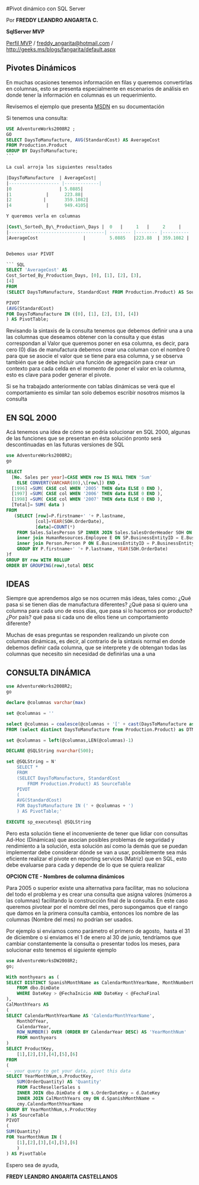 

<properties
	pageTitle="Pivot dinámico con SQL Server"
	description="Pivot dinámico con SQL Server"
	services="servers"
	documentationCenter=""
	authors="andygonusa"
	manager=""
	editor="andygonusa"/>

<tags
	ms.service="servers"
	ms.workload="SQL"
	ms.tgt_pltfrm="na"
	ms.devlang="na"
	ms.topic="how-to-article"
	ms.date="05/16/2016"
	ms.author="andygonusa"/>


#Pivot dinámico con SQL Server

Por **FREDDY LEANDRO ANGARITA C.**

**SqlServer MVP** 

[Perfil MVP](https://mvp.support.microsoft.com/es-es/mvp/Freddy%20Leandro%20Angarita%20Castellanos-4028407) / <freddy_angarita@hotmail.com> / <http://geeks.ms/blogs/fangarita/default.aspx>


Pivotes Dinámicos
-----------------

En muchas ocasiones tenemos información en filas y queremos convertirlas
en columnas, esto se presenta especialmente en escenarios de análisis en
donde tener la información en columnas es un requerimiento.

Revisemos el ejemplo que presenta
[MSDN](http://msdn.microsoft.com/es-co/library/ms177410.aspx) en su
documentación

Si tenemos una consulta:

``` SQL
USE AdventureWorks2008R2 ;
GO
SELECT DaysToManufacture, AVG(StandardCost) AS AverageCost
FROM Production.Product
GROUP BY DaysToManufacture;
``` 

La cual arroja los siguientes resultados

|DaysToManufacture  | AverageCost|
|------------------- |-------------|
|0                  | 5.0885|
|1             |      223.88|
|2            |       359.1082|
|4             |      949.4105|

Y queremos verla en columnas

|Cost\_Sorted\_By\_Production\_Days |  0   |     1   |     2     |     3    |  4|
|------------------------------------| -------- |-------- |---------- |------ |----------|
|AverageCost                 |         5.0885   |223.88  | 359.1082 |  NULL |  949.4105|


Debemos usar PIVOT

``` SQL
SELECT 'AverageCost' AS
Cost_Sorted_By_Production_Days, [0], [1], [2], [3],
[4]
FROM
(SELECT DaysToManufacture, StandardCost FROM Production.Product) AS SourceTable

PIVOT
(AVG(StandardCost)
FOR DaysToManufacture IN ([0], [1], [2], [3], [4])
) AS PivotTable;
```

Revisando la sintaxis de la consulta tenemos que debemos definir una a
una las columnas que deseamos obtener con la consulta y que éstas
correspondan al Valor que queremos poner en esa columna, es decir, para
cero (0) días de manufactura debemos crear una columan con el nombre 0
para que se asocie el valor que se tiene para esa columna, y se observa
también que se debe incluir una función de agregación para crear un
contexto para cada celda en el momento de poner el valor en la columna,
esto es clave para poder generar el pivote.

Si se ha trabajado anteriormente con tablas dinámicas se verá que el
comportamiento es similar tan solo debemos escribir nosotros mismos la
consulta

EN SQL 2000
-----------

Acá tenemos una idea de cómo se podría solucionar en SQL 2000, algunas
de las funciones que se presentan en ésta solución pronto será
descontinuadas en las futuras versiones de SQL




``` SQL
use AdventureWorks2008R2;
go

SELECT
  [No. Sales per year]=CASE WHEN row IS NULL THEN 'Sum'
    ELSE CONVERT(VARCHAR(80),\[row\]) END ,
  [1996] =SUM( CASE col WHEN '2005' THEN data ELSE 0 END ),
  [1997] =SUM( CASE col WHEN '2006' THEN data ELSE 0 END ),
  [1998] =SUM( CASE col WHEN '2007' THEN data ELSE 0 END ),
  [Total]= SUM( data )
FROM
   (SELECT [row]=P.firstname+' '+ P.lastname,
           [col]=YEAR(SOH.OrderDate),
           [data]=COUNT(*)
    FROM Sales.SalesPerson SP INNER JOIN Sales.SalesOrderHeader SOH ON (SP.BusinessEntityID=SOH.SalesPersonID)
    inner join HumanResources.Employee E ON SP.BusinessEntityID = E.BusinessEntityID
    inner join Person.Person P ON E.BusinessEntityID = P.BusinessEntityID
    GROUP BY P.firstname+' '+ P.lastname, YEAR(SOH.OrderDate)
)f
GROUP BY row WITH ROLLUP
ORDER BY GROUPING(row),total DESC
```

IDEAS
-----
Siempre que aprendemos algo se nos ocurren más ideas, tales como: ¿Qué
pasa si se tienen días de manufactura diferentes? ¿Qué pasa si quiero
una columna para cada uno de esos días, que pasa si lo hacemos por
producto? ¿Por país? qué pasa si cada uno de ellos tiene un
comportamiento diferente?

Muchas de esas preguntas se responden realizando un pivote con columnas
dinámicas, es decir, al contrario de la sintaxis normal en donde debemos
definir cada columna, que se interprete y de obtengan todas las columnas
que necesito sin necesidad de definirlas una a una

CONSULTA DINÁMICA
-----------------

``` SQL
use AdventureWorks2008R2;
go

declare @columnas varchar(max)

set @columnas = ''

select @columnas = coalesce(@columnas + '[' + cast(DaysToManufacture as varchar(12)) + '],', '')
FROM (select distinct DaysToManufacture from Production.Product) as DTM

set @columnas = left(@columnas,LEN(@columnas)-1)

DECLARE @SQLString nvarchar(500);

set @SQLString = N'
    SELECT *
    FROM 
    (SELECT DaysToManufacture, StandardCost
        FROM Production.Product) AS SourceTable
    PIVOT
    (
    AVG(StandardCost)
    FOR DaysToManufacture IN (' + @columnas + ')
    ) AS PivotTable;'

EXECUTE sp_executesql @SQLString
```


Pero esta solución tiene el inconveniente de tener que lidiar con
consultas Ad-Hoc (Dinámicas) que asocian posibles problemas de seguridad
y rendimiento a la solución, esta solución así como la demás que se
puedan implementar debe considerar dónde se van a usar, posiblemente sea
más eficiente realizar el pivote en reporting services (Matriz) que en
SQL, esto debe evaluarse para cada y depende de lo que se quiera
realizar

**OPCION CTE - Nombres de columna dinámicos**

Para 2005 o superior existe una alternativa para facilitar, mas no
soluciona del todo el problema y es crear una consulta que asigna
valores (números a las columnas) facilitando la construcción final de la
consulta. En este caso queremos pivotear por el nombre del mes, pero
supongamos que el rango que damos en la primera consulta cambia,
entonces los nombre de las columnas (Nombre del mes) no podrían ser
usados.

Por ejemplo si enviamos como parámetro el primero de agosto,  hasta el
31 de diciembre o si enviamos el 1 de enero al 30 de junio, tendríamos
que cambiar constantemente la consulta o presentar todos los meses, para
solucionar esto tenemos el siguiente ejemplo



``` SQL
use AdventureWorksDW2008R2;
go;

With monthyears as (
SELECT DISTINCT SpanishMonthName as CalendarMonthYearName, MonthNumberOfYear as MonthOfYear,CalendarYear
    FROM dbo.DimDate
    WHERE DateKey > @FechaInicio AND DateKey < @FechaFinal
),
CalMonthYears AS
(
SELECT CalendarMonthYearName AS 'CalendarMonthYearName',
    MonthOfYear,
    CalendarYear,
    ROW_NUMBER() OVER (ORDER BY CalendarYear DESC) AS 'YearMonthNum'
    FROM monthyears
)
SELECT ProductKey,
    [1],[2],[3],[4],[5],[6]
FROM
(
-- your query to get your data, pivot this data
SELECT YearMonthNum,s.ProductKey,
    SUM(OrderQuantity) AS 'Quantity'
    FROM FactResellerSales s
    INNER JOIN dbo.DimDate d ON s.OrderDateKey = d.DateKey
    INNER JOIN CalMonthYears cmy ON d.SpanishMonthName =
    cmy.CalendarMonthYearName
GROUP BY YearMonthNum,s.ProductKey
) AS SourceTable
PIVOT
(
SUM(Quantity)
FOR YearMonthNum IN (
    [1],[2],[3],[4],[5],[6]
    )
) AS PivotTable
```

Espero sea de ayuda, 

**FREDY LEANDRO ANGARITA CASTELLANOS**
